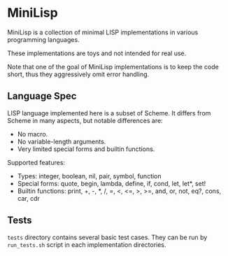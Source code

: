 # MiniLisp

MiniLisp is a collection of minimal LISP implementations in various
programming languages.

These implementations are toys and not intended for real use.

Note that one of the goal of MiniLisp implementations is to keep the code short,
thus they aggressively omit error handling.


## Language Spec

LISP language implemented here is a subset of Scheme. It differs from Scheme
in many aspects, but notable differences are:

- No macro.
- No variable-length arguments.
- Very limited special forms and builtin functions.

Supported features:

- Types: integer, boolean, nil, pair, symbol, function
- Special forms: quote, begin, lambda, define, if, cond, let, let*, set!
- Builtin functions: print, +, -, *, /, =, <, <=, >, >=, and, or, not, eq?, cons, car, cdr


## Tests

`tests` directory contains several basic test cases. They can be run by
`run_tests.sh` script in each implementation directories.
